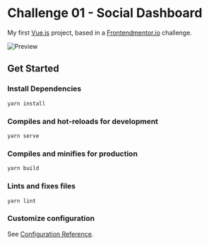 # Challenge 01 - Social Dashboard

My first [Vue.js](https://vuejs.org/) project, based in a [Frontendmentor.io](https://www.frontendmentor.io/challenges/social-media-dashboard-with-theme-switcher-6oY8ozp_H) challenge.

![Preview](https://github.com/muril0-0/front-end-pratice/tree/master/01-social-dashboard/blob/master/preview/preview.jpg)

## Get Started

### Install Dependencies

```
yarn install
```

### Compiles and hot-reloads for development

```
yarn serve
```

### Compiles and minifies for production

```
yarn build
```

### Lints and fixes files

```
yarn lint
```

### Customize configuration

See [Configuration Reference](https://cli.vuejs.org/config/).
